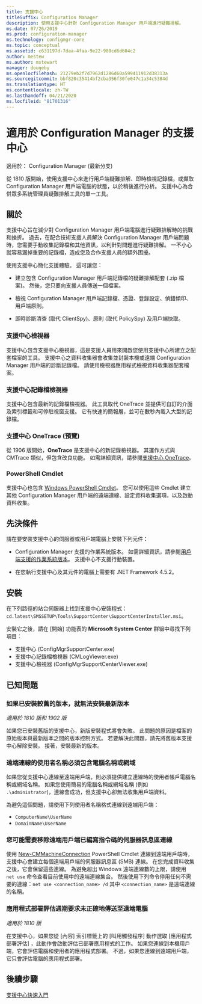 ```yaml
---
title: 支援中心
titleSuffix: Configuration Manager
description: 使用支援中心針對 Configuration Manager 用戶端進行疑難排解。
ms.date: 07/26/2019
ms.prod: configuration-manager
ms.technology: configmgr-core
ms.topic: conceptual
ms.assetid: c631197d-7daa-4faa-9e22-980cd6d604c2
author: mestew
ms.author: mstewart
manager: dougeby
ms.openlocfilehash: 21279eb2f7d7962d1286d60a599411912d38313a
ms.sourcegitcommit: bbf820c35414bf2cba356f30fe047c1a34c5384d
ms.translationtype: HT
ms.contentlocale: zh-TW
ms.lasthandoff: 04/21/2020
ms.locfileid: "81701316"
---
```

# <a name="support-center-for-configuration-manager"></a>適用於 Configuration Manager 的支援中心

適用於：  Configuration Manager (最新分支)

<!--1357489-->
從 1810 版開始，使用支援中心來進行用戶端疑難排解、即時檢視記錄檔，或擷取 Configuration Manager 用戶端電腦的狀態，以於稍後進行分析。 支援中心為合併眾多系統管理員疑難排解工具的單一工具。


## <a name="about"></a>關於

支援中心旨在減少對 Configuration Manager 用戶端電腦進行疑難排解時的挑戰和挫折。 過去，在配合技術支援人員解決 Configuration Manager 用戶端問題時，您需要手動收集記錄檔和其他資訊，以利針對問題進行疑難排解。 一不小心就容易漏掉重要的記錄檔，造成您及合作支援人員的額外困擾。

使用支援中心簡化支援體驗。 這可讓您：

- 建立包含 Configuration Manager 用戶端記錄檔的疑難排解配套 (.zip 檔案)。 然後，您只要向支援人員傳送一個檔案。  

- 檢視 Configuration Manager 用戶端記錄檔、憑證、登錄設定、偵錯傾印、用戶端原則。  

- 即時診斷清查 (取代 ClientSpy)、原則 (取代 PolicySpy) 及用戶端快取。  

### <a name="support-center-viewer"></a>支援中心檢視器

支援中心包含支援中心檢視器，這是支援人員用來開啟您使用支援中心所建立之配套檔案的工具。 支援中心之資料收集器會收集並封裝本機或遠端 Configuration Manager 用戶端的診斷記錄檔。 請使用檢視器應用程式檢視資料收集器配套檔案。

### <a name="support-center-log-file-viewer"></a>支援中心記錄檔檢視器

支援中心包含最新的記錄檔檢視器。 此工具取代 OneTrace 並提供可自訂的介面及索引標籤和可停駐視窗支援。 它有快速的簡報層，並可在數秒內載入大型的記錄檔。

### <a name="support-center-onetrace-preview"></a>支援中心 OneTrace (預覽)

<!--3555962-->
從 1906 版開始，**OneTrace** 是支援中心的新記錄檢視器。 其運作方式與 CMTrace 類似，但包含改良功能。 如需詳細資訊，請參閱[支援中心 OneTrace](support-center-onetrace.md)。

### <a name="powershell-cmdlets"></a>PowerShell Cmdlet

支援中心也包含 [Windows PowerShell Cmdlet](https://go.microsoft.com/fwlink/?linkid=397830)。 您可以使用這些 Cmdlet 建立其他 Configuration Manager 用戶端的遠端連線、設定資料收集選項，以及啟動資料收集。


## <a name="prerequisites"></a>先決條件

請在要安裝支援中心的伺服器或用戶端電腦上安裝下列元件：

- Configuration Manager 支援的作業系統版本。 如需詳細資訊，請參閱[用戶端支援的作業系統版本](../plan-design/configs/supported-operating-systems-for-clients-and-devices.md)。 支援中心不支援行動裝置。  

- 在您執行支援中心及其元件的電腦上需要有 .NET Framework 4.5.2。  


## <a name="install"></a>安裝

在下列路徑的站台伺服器上找到支援中心安裝程式：`cd.latest\SMSSETUP\Tools\SupportCenter\SupportCenterInstaller.msi`。

安裝它之後，請在 [開始] 功能表的 **Microsoft System Center** 群組中尋找下列項目：  

- 支援中心 (ConfigMgrSupportCenter.exe)  
- 支援中心記錄檔檢視器 (CMLogViewer.exe)  
- 支援中心檢視器 (ConfigMgrSupportCenterViewer.exe)  


## <a name="known-issues"></a>已知問題

### <a name="you-cant-install-the-latest-version-if-an-older-version-is-already-installed"></a>如果已安裝較舊的版本，就無法安裝最新版本

<!--SCCMDocs-pr issue #3090-->
*適用於 1810 版和 1902 版*

如果您已安裝舊版的支援中心，新版安裝程式將會失敗。 此問題的原因是檔案的原始版本與最新版本之間的版本控制方式。 若要解決此問題，請先將舊版本支援中心解除安裝。 接著，安裝最新的版本。

### <a name="remote-connections-must-include-computer-name-or-domain-as-part-of-the-user-name"></a>遠端連線的使用者名稱必須包含電腦名稱或網域

如果您從支援中心連線至遠端用戶端，則必須提供建立連線時的使用者帳戶電腦名稱或網域名稱。 如果您使用簡易的電腦名稱或網域名稱 (例如 `.\administrator`)，連線會成功，但支援中心卻無法收集用戶端資料。

為避免這個問題，請使用下列使用者名稱格式連線到遠端用戶端：

- `ComputerName\UserName`  
- `DomainName\UserName`  

### <a name="scripted-server-message-block-connections-to-remote-clients-might-require-removal"></a>您可能需要移除遠端用戶端已編寫指令碼的伺服器訊息區連線

使用 [New-CMMachineConnection](https://go.microsoft.com/fwlink/p/?linkid=390542) PowerShell Cmdlet 連線到遠端用戶端時，支援中心會建立每個遠端用戶端的伺服器訊息區 (SMB) 連線。 在您完成資料收集之後，它會保留這些連線。 為避免超出 Windows 遠端連線數的上限，請使用 `net use` 命令查看目前使用中的遠端連線集合。 然後使用下列命令停用任何不需要的連線：`net use <connection_name> /d`
其中 `<connection_name>` 是遠端連線的名稱。

### <a name="application-deployment-evaluation-cycle-request-isnt-sent-correctly-to-remote-machines"></a>應用程式部署評估週期要求未正確地傳送至遠端電腦

<!--2849356-->
*適用於 1810 版*

在支援中心，如果您從 [內容]  索引標籤上的 [叫用觸發程序]  動作選取 [應用程式部署評估]  ，此動作會啟動評估已部署應用程式的工作。 如果您連線到本機用戶端，它會評估電腦和使用者的應用程式部署。 不過，如果您連線到遠端用戶端，它只會評估電腦的應用程式部署。


## <a name="next-steps"></a>後續步驟

[支援中心快速入門](support-center-quickstart.md)
